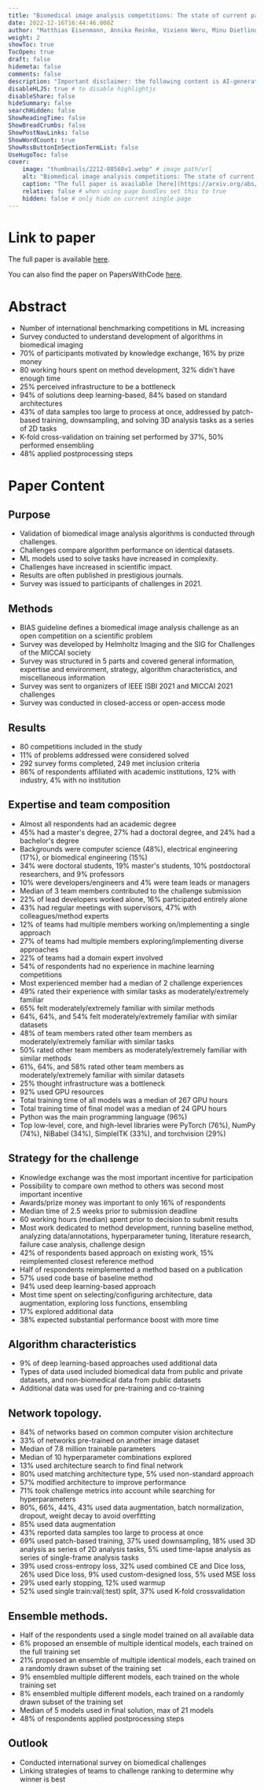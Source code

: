 ```yaml
---
title: "Biomedical image analysis competitions: The state of current participation practice"
date: 2022-12-16T16:44:46.000Z
author: "Matthias Eisenmann, Annika Reinke, Vivienn Weru, Minu Dietlinde Tizabi, Fabian Isensee, Tim J. Adler, Patrick Godau, Veronika Cheplygina, Michal Kozubek, Sharib Ali, Anubha Gupta, Jan Kybic, Alison Noble, Carlos Ortiz de Solórzano, Samiksha Pachade, Caroline Petitjean, Daniel Sage, Donglai Wei, Elizabeth Wilden, Deepak Alapatt, Vincent Andrearczyk, Ujjwal Baid, Spyridon Bakas, Niranjan Balu, Sophia Bano, Vivek Singh Bawa, Jorge Bernal, Sebastian Bodenstedt, Alessandro Casella, Jinwook Choi, Olivier Commowick, Marie Daum, Adrien Depeursinge, Reuben Dorent, Jan Egger, Hannah Eichhorn, Sandy Engelhardt, Melanie Ganz, Gabriel Girard, Lasse Hansen, Mattias Heinrich, Nicholas Heller, Alessa Hering, Arnaud Huaulmé, Hyunjeong Kim, Bennett Landman, Hongwei Bran Li, Jianning Li, Jun Ma, Anne Martel, Carlos Martín-Isla, Bjoern Menze, Chinedu Innocent Nwoye, Valentin Oreiller, Nicolas Padoy, Sarthak Pati, Kelly Payette, Carole Sudre, Kimberlin van Wijnen, Armine Vardazaryan, Tom Vercauteren, Martin Wagner, Chuanbo Wang, Moi Hoon Yap, Zeyun Yu, Chun Yuan, Maximilian Zenk, Aneeq Zia, David Zimmerer, Rina Bao, Chanyeol Choi, Andrew Cohen, Oleh Dzyubachyk, Adrian Galdran, Tianyuan Gan, Tianqi Guo, Pradyumna Gupta, Mahmood Haithami, Edward Ho, Ikbeom Jang, Zhili Li, Zhengbo Luo, Filip Lux, Sokratis Makrogiannis, Dominik Müller, Young-tack Oh, Subeen Pang, Constantin Pape, Gorkem Polat, Charlotte Rosalie Reed, Kanghyun Ryu, Tim Scherr, Vajira Thambawita, Haoyu Wang, Xinliang Wang, Kele Xu, Hung Yeh, Doyeob Yeo, Yixuan Yuan, Yan Zeng, Xin Zhao, Julian Abbing, Jannes Adam, Nagesh Adluru, Niklas Agethen, Salman Ahmed, Yasmina Al Khalil, Mireia Alenyà, Esa Alhoniemi, Chengyang An, Talha Anwar, Tewodros Weldebirhan Arega, Netanell Avisdris, Dogu Baran Aydogan, Yingbin Bai, Maria Baldeon Calisto, Berke Doga Basaran, Marcel Beetz, Cheng Bian, Hao Bian, Kevin Blansit, Louise Bloch, Robert Bohnsack, Sara Bosticardo, Jack Breen, Mikael Brudfors, Raphael Brüngel, Mariano Cabezas, Alberto Cacciola, Zhiwei Chen, Yucong Chen, Daniel Tianming Chen, Minjeong Cho, Min-Kook Choi, Chuantao Xie Chuantao Xie, Dana Cobzas, Julien Cohen-Adad, Jorge Corral Acero, Sujit Kumar Das, Marcela de Oliveira, Hanqiu Deng, Guiming Dong, Lars Doorenbos, Cory Efird, Di Fan, Mehdi Fatan Serj, Alexandre Fenneteau, Lucas Fidon, Patryk Filipiak, René Finzel, Nuno R. Freitas, Christoph M. Friedrich, Mitchell Fulton, Finn Gaida, Francesco Galati, Christoforos Galazis, Chang Hee Gan, Zheyao Gao, Shengbo Gao, Matej Gazda, Beerend Gerats, Neil Getty, Adam Gibicar, Ryan Gifford, Sajan Gohil, Maria Grammatikopoulou, Daniel Grzech, Orhun Güley, Timo Günnemann, Chunxu Guo, Sylvain Guy, Heonjin Ha, Luyi Han, Il Song Han, Ali Hatamizadeh, Tian He, Jimin Heo, Sebastian Hitziger, SeulGi Hong, SeungBum Hong, Rian Huang, Ziyan Huang, Markus Huellebrand, Stephan Huschauer, Mustaffa Hussain, Tomoo Inubushi, Ece Isik Polat, Mojtaba Jafaritadi, SeongHun Jeong, Bailiang Jian, Yuanhong Jiang, Zhifan Jiang, Yueming Jin, Smriti Joshi, Abdolrahim Kadkhodamohammadi, Reda Abdellah Kamraoui, Inha Kang, Junghwa Kang, Davood Karimi, April Khademi, Muhammad Irfan Khan, Suleiman A. Khan, Rishab Khantwal, Kwang-Ju Kim, Timothy Kline, Satoshi Kondo, Elina Kontio, Adrian Krenzer, Artem Kroviakov, Hugo Kuijf, Satyadwyoom Kumar, Francesco La Rosa, Abhi Lad, Doohee Lee, Minho Lee, Chiara Lena, Hao Li, Ling Li, Xingyu Li, Fuyuan Liao, KuanLun Liao, Arlindo Limede Oliveira, Chaonan Lin, Shan Lin, Akis Linardos, Marius George Linguraru, Han Liu, Tao Liu, Di Liu, Yanling Liu, João Lourenço-Silva, Jingpei Lu, Jiangshan Lu, Imanol Luengo, Christina B. Lund, Huan Minh Luu, Yi Lv, Yi Lv, Uzay Macar, Leon Maechler, Sina Mansour L., Kenji Marshall, Moona Mazher, Richard McKinley, Alfonso Medela, Felix Meissen, Mingyuan Meng, Dylan Miller, Seyed Hossein Mirjahanmardi, Arnab Mishra, Samir Mitha, Hassan Mohy-ud-Din, Tony Chi Wing Mok, Gowtham Krishnan Murugesan, Enamundram Naga Karthik, Sahil Nalawade, Jakub Nalepa, Mohamed Naser, Ramin Nateghi, Hammad Naveed, Quang-Minh Nguyen, Cuong Nguyen Quoc, Brennan Nichyporuk, Bruno Oliveira, David Owen, Jimut Bahan Pal, Junwen Pan, Wentao Pan, Winnie Pang, Bogyu Park, Vivek Pawar, Kamlesh Pawar, Michael Peven, Lena Philipp, Tomasz Pieciak, Szymon Plotka, Marcel Plutat, Fattaneh Pourakpour, Domen Preložnik, Kumaradevan Punithakumar, Abdul Qayyum, Sandro Queirós, Arman Rahmim, Salar Razavi, Jintao Ren, Mina Rezaei, Jonathan Adam Rico, ZunHyan Rieu, Markus Rink, Johannes Roth, Yusely Ruiz-Gonzalez, Numan Saeed, Anindo Saha, Mostafa Salem, Ricardo Sanchez-Matilla, Kurt Schilling, Wei Shao, Zhiqiang Shen, Ruize Shi, Pengcheng Shi, Daniel Sobotka, Théodore Soulier, Bella Specktor Fadida, Danail Stoyanov, Timothy Sum Hon Mun, Xiaowu Sun, Rong Tao, Franz Thaler, Antoine Théberge, Felix Thielke, Helena Torres, Kareem A. Wahid, Jiacheng Wang, YiFei Wang, Wei Wang, Xiong Wang, Jianhui Wen, Ning Wen, Marek Wodzinski, Ye Wu, Fangfang Xia, Tianqi Xiang, Chen Xiaofei, Lizhan Xu, Tingting Xue, Yuxuan Yang, Lin Yang, Kai Yao, Huifeng Yao, Amirsaeed Yazdani, Michael Yip, Hwanseung Yoo, Fereshteh Yousefirizi, Shunkai Yu, Lei Yu, Jonathan Zamora, Ramy Ashraf Zeineldin, Dewen Zeng, Jianpeng Zhang, Bokai Zhang, Jiapeng Zhang, Fan Zhang, Huahong Zhang, Zhongchen Zhao, Zixuan Zhao, Jiachen Zhao, Can Zhao, Qingshuo Zheng, Yuheng Zhi, Ziqi Zhou, Baosheng Zou, Klaus Maier-Hein, Paul F. Jäger, Annette Kopp-Schneider, Lena Maier-Hein"
weight: 2
showToc: true
TocOpen: true
draft: false
hidemeta: false
comments: false
description: "Important disclaimer: the following content is AI-generated, please make sure to fact check the presented information by reading the full paper."
disableHLJS: true # to disable highlightjs
disableShare: false
hideSummary: false
searchHidden: false
ShowReadingTime: false
ShowBreadCrumbs: false
ShowPostNavLinks: false
ShowWordCount: true
ShowRssButtonInSectionTermList: false
UseHugoToc: false
cover:
    image: "thumbnails/2212-08568v1.webp" # image path/url
    alt: "Biomedical image analysis competitions: The state of current participation practice" # alt text
    caption: "The full paper is available [here](https://arxiv.org/abs/2212.08568)." # display caption under cover
    relative: false # when using page bundles set this to true
    hidden: false # only hide on current single page
---
```


# Link to paper
The full paper is available [here](https://arxiv.org/abs/2212.08568).

You can also find the paper on PapersWithCode [here](https://paperswithcode.com/paper/biomedical-image-analysis-competitions-the).

# Abstract
- Number of international benchmarking competitions in ML increasing
- Survey conducted to understand development of algorithms in biomedical imaging
- 70% of participants motivated by knowledge exchange, 16% by prize money
- 80 working hours spent on method development, 32% didn't have enough time
- 25% perceived infrastructure to be a bottleneck
- 94% of solutions deep learning-based, 84% based on standard architectures
- 43% of data samples too large to process at once, addressed by patch-based training, downsampling, and solving 3D analysis tasks as a series of 2D tasks
- K-fold cross-validation on training set performed by 37%, 50% performed ensembling
- 48% applied postprocessing steps

# Paper Content

## Purpose
- Validation of biomedical image analysis algorithms is conducted through challenges.
- Challenges compare algorithm performance on identical datasets.
- ML models used to solve tasks have increased in complexity.
- Challenges have increased in scientific impact.
- Results are often published in prestigious journals.
- Survey was issued to participants of challenges in 2021.

## Methods
- BIAS guideline defines a biomedical image analysis challenge as an open competition on a scientific problem
- Survey was developed by Helmholtz Imaging and the SIG for Challenges of the MICCAI society
- Survey was structured in 5 parts and covered general information, expertise and environment, strategy, algorithm characteristics, and miscellaneous information
- Survey was sent to organizers of IEEE ISBI 2021 and MICCAI 2021 challenges
- Survey was conducted in closed-access or open-access mode

## Results
- 80 competitions included in the study
- 11% of problems addressed were considered solved
- 292 survey forms completed, 249 met inclusion criteria
- 86% of respondents affiliated with academic institutions, 12% with industry, 4% with no institution

## Expertise and team composition
- Almost all respondents had an academic degree
- 45% had a master's degree, 27% had a doctoral degree, and 24% had a bachelor's degree
- Backgrounds were computer science (48%), electrical engineering (17%), or biomedical engineering (15%)
- 34% were doctoral students, 19% master's students, 10% postdoctoral researchers, and 9% professors
- 10% were developers/engineers and 4% were team leads or managers
- Median of 3 team members contributed to the challenge submission
- 22% of lead developers worked alone, 16% participated entirely alone
- 43% had regular meetings with supervisors, 47% with colleagues/method experts
- 12% of teams had multiple members working on/implementing a single approach
- 27% of teams had multiple members exploring/implementing diverse approaches
- 22% of teams had a domain expert involved
- 54% of respondents had no experience in machine learning competitions
- Most experienced member had a median of 2 challenge experiences
- 49% rated their experience with similar tasks as moderately/extremely familiar
- 65% felt moderately/extremely familiar with similar methods
- 64%, 64%, and 54% felt moderately/extremely familiar with similar datasets
- 48% of team members rated other team members as moderately/extremely familiar with similar tasks
- 50% rated other team members as moderately/extremely familiar with similar methods
- 61%, 64%, and 58% rated other team members as moderately/extremely familiar with similar datasets
- 25% thought infrastructure was a bottleneck
- 92% used GPU resources
- Total training time of all models was a median of 267 GPU hours
- Total training time of final model was a median of 24 GPU hours
- Python was the main programming language (96%)
- Top low-level, core, and high-level libraries were PyTorch (76%), NumPy (74%), NiBabel (34%), SimpleITK (33%), and torchvision (29%)

## Strategy for the challenge
- Knowledge exchange was the most important incentive for participation
- Possibility to compare own method to others was second most important incentive
- Awards/prize money was important to only 16% of respondents
- Median time of 2.5 weeks prior to submission deadline
- 60 working hours (median) spent prior to decision to submit results
- Most work dedicated to method development, running baseline method, analyzing data/annotations, hyperparameter tuning, literature research, failure case analysis, challenge design
- 42% of respondents based approach on existing work, 15% reimplemented closest reference method
- Half of respondents reimplemented a method based on a publication
- 57% used code base of baseline method
- 94% used deep learning-based approach
- Most time spent on selecting/configuring architecture, data augmentation, exploring loss functions, ensembling
- 17% explored additional data
- 38% expected substantial performance boost with more time

## Algorithm characteristics
- 9% of deep learning-based approaches used additional data
- Types of data used included biomedical data from public and private datasets, and non-biomedical data from public datasets
- Additional data was used for pre-training and co-training

## Network topology.
- 84% of networks based on common computer vision architecture
- 33% of networks pre-trained on another image dataset
- Median of 7.8 million trainable parameters
- Median of 10 hyperparameter combinations explored
- 13% used architecture search to find final network
- 80% used matching architecture type, 5% used non-standard approach
- 57% modified architecture to improve performance
- 71% took challenge metrics into account while searching for hyperparameters
- 80%, 66%, 44%, 43% used data augmentation, batch normalization, dropout, weight decay to avoid overfitting
- 85% used data augmentation
- 43% reported data samples too large to process at once
- 69% used patch-based training, 37% used downsampling, 18% used 3D analysis as series of 2D analysis tasks, 5% used time-lapse analysis as series of single-frame analysis tasks
- 39% used cross-entropy loss, 32% used combined CE and Dice loss, 26% used Dice loss, 9% used custom-designed loss, 5% used MSE loss
- 29% used early stopping, 12% used warmup
- 52% used single train:val(:test) split, 37% used K-fold crossvalidation

## Ensemble methods.
- Half of the respondents used a single model trained on all available data
- 6% proposed an ensemble of multiple identical models, each trained on the full training set
- 21% proposed an ensemble of multiple identical models, each trained on a randomly drawn subset of the training set
- 9% ensembled multiple different models, each trained on the whole training set
- 8% ensembled multiple different models, each trained on a randomly drawn subset of the training set
- Median of 5 models used in final solution, max of 21 models
- 48% of respondents applied postprocessing steps

## Outlook
- Conducted international survey on biomedical challenges
- Linking strategies of teams to challenge ranking to determine why winner is best
